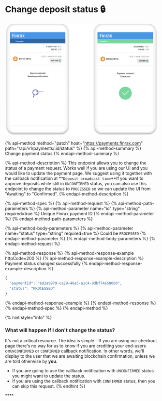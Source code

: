 # Change deposit status 🔒

![](../../.gitbook/assets/component-86.png)

{% api-method method="patch" host="https://payments.finrax.com" path="/api/v1/payments/:id/status" %}
{% api-method-summary %}
Change payment status
{% endapi-method-summary %}

{% api-method-description %}
This endpoint allows you to change the status of a payment request. Works well if you are using our UI and you would like to update the payment page. We suggest using it together with the callback notification at **`Deposit broadcast time`**If you want to approve deposits while still in `UNCONFIRMED` status, you can also use this endpoint to change the status to `PROCESSED` so we can update the UI from "Awaiting" to "Confirmed".
{% endapi-method-description %}

{% api-method-spec %}
{% api-method-request %}
{% api-method-path-parameters %}
{% api-method-parameter name="id" type="string" required=true %}
Unique Finrax payment ID
{% endapi-method-parameter %}
{% endapi-method-path-parameters %}

{% api-method-body-parameters %}
{% api-method-parameter name="status" type="string" required=true %}
Could be `PROCESSED`
{% endapi-method-parameter %}
{% endapi-method-body-parameters %}
{% endapi-method-request %}

{% api-method-response %}
{% api-method-response-example httpCode=200 %}
{% api-method-response-example-description %}
Payment status changed successfully
{% endapi-method-response-example-description %}

```javascript
{
  "paymentId": "6d2a9979-ca29-46a5-a1c4-9dbf74e58000",
  "status": "PROCESSED"
}
```
{% endapi-method-response-example %}
{% endapi-method-response %}
{% endapi-method-spec %}
{% endapi-method %}



{% hint style="info" %}
### What will happen if I don't change the status?

It's not a critical resource. The idea is simple - If you are using our checkout page there's no way for us to know if you are crediting your end-users on`UNCONFIRMED` or `CONFIRMED` callback notification. In other words, we'll display to the user that we are awaiting blockchain confirmation, unless we are told otherwise by **you.**

* If you are going to use the callback notification with `UNCONFIRMED` status you might want to update the status.
* If you are using the callback notification with `CONFIRMED` status, then you can skip this request.
{% endhint %}

\*\*\*\*

